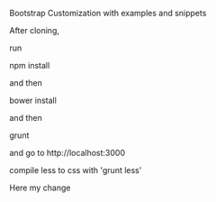 Bootstrap Customization with examples and snippets

After cloning,

run

npm install

and then

bower install

and then

grunt

and go to http://localhost:3000

compile less to css with 'grunt less'

Here my change



